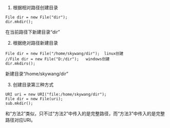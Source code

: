 1. 根据相对路径创建目录
```
File dir = new File("dir");
dir.mkdir();
```

在当前路径下新建目录“dir”

2. 根据绝对路径新建目录
```
File dir = new File("/home/skywang/dir");  linux创建
//File dir = new File("D:/dir");   windows创建
dir.mkdirs();
```
新建目录“/home/skywang/dir”

3. 创建目录第三种方式
```
URI uri = new URI("file:/home/skywang/dir"); 
File dir = new File(uri);
sub.mkdir();
```
和“方法2”类似，只不过“方法2”中传入的是完整路径，而“方法3”中传入的是完整路径对应URI。